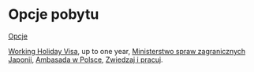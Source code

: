 # Opcje pobytu

[Opcje](http://www.japan-guide.com/e/e2221.html)

[Working Holiday Visa](http://www.japan-guide.com/e/e2350.html), up to one year, [Ministerstwo spraw zagranicznych Japonii](http://www.mofa.go.jp/j_info/visit/w_holiday/index.html), [Ambasada w Polsce](http://www.pl.emb-japan.go.jp/itprtop_pl/index.html), [Zwiedzaj i pracuj](http://www.pl.emb-japan.go.jp/konsulat/informatorWH.pdf).
